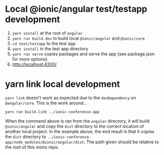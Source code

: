 # Local @ionic/angular test/testapp development

1. `yarn install` at the root of `angular`
2. `yarn run build.dev` to build local `@ionic/angular` and `@ionic/core`
3. `cd test/testapp` to the test app
4. `yarn install` in the test app directory
5. `yarn run serve` copies packages and serve the app (see package.json for more options)
6. [http://localhost:4200/](http://localhost:4200/)


# yarn link local development

`yarn link` doesn't work as expected due to the `devDependency` on `@angular/core`. This is the work around...

    yarn run build.link ../ionic-conference-app

When the command above is ran from the `angular` directory, it will build `@ionic/angular` and copy the `dist` directory to the correct location of another local project. In the example above, the end result is that it copies the `dist` directory to `../ionic-conference-app/node_modules/@ionic/angular/dist`. The path given should be relative to the root of this mono repo.
